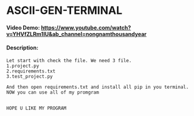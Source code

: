   # ASCII-GEN-TERMINAL
  #### Video Demo:  https://www.youtube.com/watch?v=YHVfZLRm1IU&ab_channel=nongnamthousandyear
  #### Description:
    Let start with check the file. We need 3 file. 
    1.project.py
    2.requirements.txt
    3.test_project.py
    
    And then open requirements.txt and install all pip in you terminal. NOW you can use all of my promgram
    
    
    HOPE U LIKE MY PROGRAM
  



